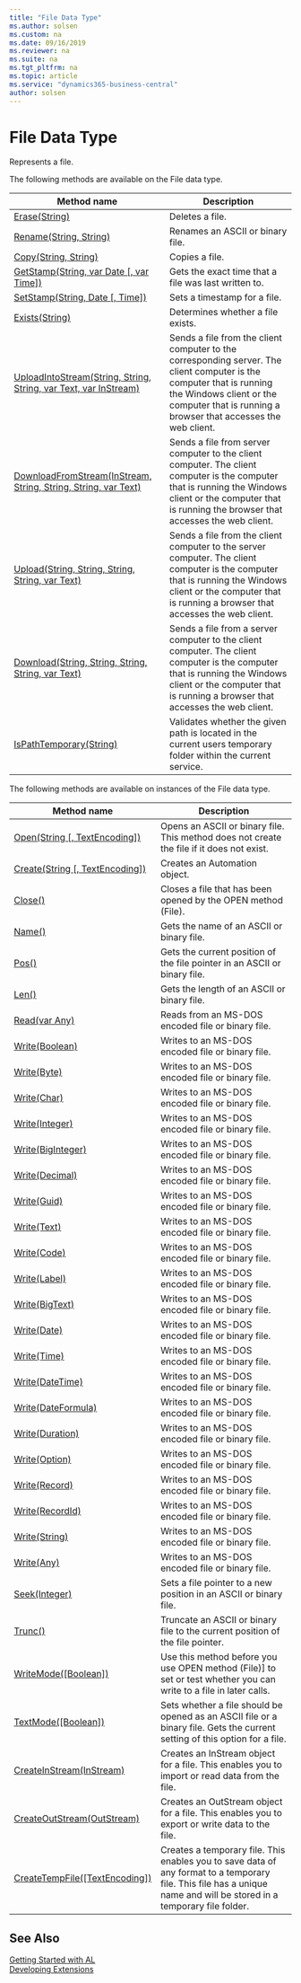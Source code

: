 ```yaml
---
title: "File Data Type"
ms.author: solsen
ms.custom: na
ms.date: 09/16/2019
ms.reviewer: na
ms.suite: na
ms.tgt_pltfrm: na
ms.topic: article
ms.service: "dynamics365-business-central"
author: solsen
---
```

[//]: # (START>DO_NOT_EDIT)
[//]: # (IMPORTANT:Do not edit any of the content between here and the END>DO_NOT_EDIT.)
[//]: # (Any modifications should be made in the .xml files in the ModernDev repo.)
# File Data Type
Represents a file.


The following methods are available on the File data type.


|Method name|Description|
|-----------|-----------|
|[Erase(String)](file-erase-method.md)|Deletes a file.|
|[Rename(String, String)](file-rename-method.md)|Renames an ASCII or binary file.|
|[Copy(String, String)](file-copy-method.md)|Copies a file.|
|[GetStamp(String, var Date [, var Time])](file-getstamp-method.md)|Gets the exact time that a file was last written to.|
|[SetStamp(String, Date [, Time])](file-setstamp-method.md)|Sets a timestamp for a file.|
|[Exists(String)](file-exists-method.md)|Determines whether a file exists.|
|[UploadIntoStream(String, String, String, var Text, var InStream)](file-uploadintostream-method.md)|Sends a file from the client computer to the corresponding server. The client computer is the computer that is running the Windows client or the computer that is running a browser that accesses the web client.|
|[DownloadFromStream(InStream, String, String, String, var Text)](file-downloadfromstream-method.md)|Sends a file from server computer to the client computer. The client computer is the computer that is running the Windows client or the computer that is running the browser that accesses the web client.|
|[Upload(String, String, String, String, var Text)](file-upload-method.md)|Sends a file from the client computer to the server computer. The client computer is the computer that is running the Windows client or the computer that is running a browser that accesses the web client.|
|[Download(String, String, String, String, var Text)](file-download-method.md)|Sends a file from a server computer to the client computer. The client computer is the computer that is running the Windows client or the computer that is running a browser that accesses the web client.|
|[IsPathTemporary(String)](file-ispathtemporary-method.md)|Validates whether the given path is located in the current users temporary folder within the current service.|

The following methods are available on instances of the File data type.

|Method name|Description|
|-----------|-----------|
|[Open(String [, TextEncoding])](file-open-method.md)|Opens an ASCII or binary file. This method does not create the file if it does not exist.|
|[Create(String [, TextEncoding])](file-create-method.md)|Creates an Automation object.|
|[Close()](file-close-method.md)|Closes a file that has been opened by the OPEN method (File).|
|[Name()](file-name-method.md)|Gets the name of an ASCII or binary file.|
|[Pos()](file-pos-method.md)|Gets the current position of the file pointer in an ASCII or binary file.|
|[Len()](file-len-method.md)|Gets the length of an ASCII or binary file.|
|[Read(var Any)](file-read-method.md)|Reads from an MS-DOS encoded file or binary file.|
|[Write(Boolean)](file-write-boolean-method.md)|Writes to an MS-DOS encoded file or binary file.|
|[Write(Byte)](file-write-byte-method.md)|Writes to an MS-DOS encoded file or binary file.|
|[Write(Char)](file-write-char-method.md)|Writes to an MS-DOS encoded file or binary file.|
|[Write(Integer)](file-write-integer-method.md)|Writes to an MS-DOS encoded file or binary file.|
|[Write(BigInteger)](file-write-biginteger-method.md)|Writes to an MS-DOS encoded file or binary file.|
|[Write(Decimal)](file-write-decimal-method.md)|Writes to an MS-DOS encoded file or binary file.|
|[Write(Guid)](file-write-guid-method.md)|Writes to an MS-DOS encoded file or binary file.|
|[Write(Text)](file-write-text-method.md)|Writes to an MS-DOS encoded file or binary file.|
|[Write(Code)](file-write-code-method.md)|Writes to an MS-DOS encoded file or binary file.|
|[Write(Label)](file-write-label-method.md)|Writes to an MS-DOS encoded file or binary file.|
|[Write(BigText)](file-write-bigtext-method.md)|Writes to an MS-DOS encoded file or binary file.|
|[Write(Date)](file-write-date-method.md)|Writes to an MS-DOS encoded file or binary file.|
|[Write(Time)](file-write-time-method.md)|Writes to an MS-DOS encoded file or binary file.|
|[Write(DateTime)](file-write-datetime-method.md)|Writes to an MS-DOS encoded file or binary file.|
|[Write(DateFormula)](file-write-dateformula-method.md)|Writes to an MS-DOS encoded file or binary file.|
|[Write(Duration)](file-write-duration-method.md)|Writes to an MS-DOS encoded file or binary file.|
|[Write(Option)](file-write-option-method.md)|Writes to an MS-DOS encoded file or binary file.|
|[Write(Record)](file-write-table-method.md)|Writes to an MS-DOS encoded file or binary file.|
|[Write(RecordId)](file-write-recordid-method.md)|Writes to an MS-DOS encoded file or binary file.|
|[Write(String)](file-write-string-method.md)|Writes to an MS-DOS encoded file or binary file.|
|[Write(Any)](file-write-joker-method.md)|Writes to an MS-DOS encoded file or binary file.|
|[Seek(Integer)](file-seek-method.md)|Sets a file pointer to a new position in an ASCII or binary file.|
|[Trunc()](file-trunc-method.md)|Truncate an ASCII or binary file to the current position of the file pointer.|
|[WriteMode([Boolean])](file-writemode-method.md)|Use this method before you use OPEN method (File)] to set or test whether you can write to a file in later calls.|
|[TextMode([Boolean])](file-textmode-method.md)|Sets whether a file should be opened as an ASCII file or a binary file. Gets the current setting of this option for a file.|
|[CreateInStream(InStream)](file-createinstream-method.md)|Creates an InStream object for a file. This enables you to import or read data from the file.|
|[CreateOutStream(OutStream)](file-createoutstream-method.md)|Creates an OutStream object for a file. This enables you to export or write data to the file.|
|[CreateTempFile([TextEncoding])](file-createtempfile-method.md)|Creates a temporary file. This enables you to save data of any format to a temporary file. This file has a unique name and will be stored in a temporary file folder.|

[//]: # (IMPORTANT: END>DO_NOT_EDIT)
## See Also
[Getting Started with AL](../../devenv-get-started.md)  
[Developing Extensions](../../devenv-dev-overview.md)  